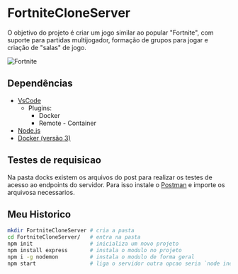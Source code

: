 # FortniteCloneServer

O objetivo do projeto é criar um jogo similar ao popular "Fortnite", com suporte para partidas multijogador, formação de grupos para jogar e criação de "salas" de jogo.

![Fortnite](https://cdn2.unrealengine.com/fortnite-chapter-3-season-2-1900x600-c561fe397af1.jpg)


## Dependências

- [VsCode ](https://code.visualstudio.com/download)
    - Plugins: 
        - Docker
        - Remote - Container
- [Node.js ](https://nodejs.org/en/download/)
- [Docker (versão 3)](https://docs.docker.com/desktop/windows/install/)


## Testes de requisicao

Na pasta docks existem os arquivos do post para realizar os testes de acesso ao endpoints do servidor. Para isso instale o [Postman](https://www.postman.com/downloads/) e importe os arquivosa necessarios.


## Meu Historico

~~~bash
mkdir FortniteCloneServer # cria a pasta
cd FortniteCloneServer/   # entra na pasta
npm init                  # inicializa um novo projeto
npm install express       # instala o modulo no projeto
npm i -g nodemon          # instala o modulo de forma geral
npm start                 # liga o servidor outra opcao seria `node index.js`
~~~